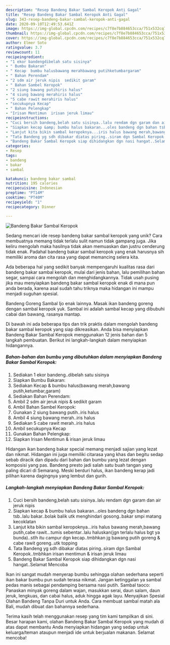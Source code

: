 ```yaml
---
description: "Resep Bandeng Bakar Sambal Keropok Anti Gagal"
title: "Resep Bandeng Bakar Sambal Keropok Anti Gagal"
slug: 343-resep-bandeng-bakar-sambal-keropok-anti-gagal
date: 2020-09-10T12:49:53.641Z
image: https://img-global.cpcdn.com/recipes/c7f8e7b884653cca/751x532cq70/bandeng-bakar-sambal-keropok-foto-resep-utama.jpg
thumbnail: https://img-global.cpcdn.com/recipes/c7f8e7b884653cca/751x532cq70/bandeng-bakar-sambal-keropok-foto-resep-utama.jpg
cover: https://img-global.cpcdn.com/recipes/c7f8e7b884653cca/751x532cq70/bandeng-bakar-sambal-keropok-foto-resep-utama.jpg
author: Elmer Soto
ratingvalue: 3.7
reviewcount: 11
recipeingredient:
- "1 ekor bandengdibelah satu sisinya"
- " Bumbu Bakaran"
- " Kecap  bumbu halusbawang merahbawang putihketumbargaram"
- " Bahan Perendam"
- "2 sdm air jeruk nipis  sedikit garam"
- " Bahan Sambel Keropok"
- "2 siung bawang putihiris halus"
- "4 siung bawang merahiris halus"
- "5 cabe rawit merahiris halus"
- "secukupnya Kecap"
- " Bahan Pelengkap"
- "Irisan Mentimun  irisan jeruk limau"
recipeinstructions:
- "Cuci bersih bandeng,belah satu sisinya..lalu rendam dgn garam dan air jeruk nipis"
- "Siapkan kecap &amp; bumbu halus bakaran...oles bandeng dgn bahan tsb..lalu bakar..bolak balik utk menghindari gosong..bakar smpi matang kecoklatan"
- "Lanjut kita bikin sambal keropoknya...iris halus bawang merah,bawang putih,cabe rawit...tumis sebentar..lalu haluskan(jgn terlalu halus bgt ya bunda)..stlh itu campur dgn kecap..tmbhkan jg bawang putih goreng &amp; cabe rawit goreng..utk topping"
- "Tata Bandeng yg sdh dibakar diatas piring..siram dgn Sambal Keropok..tmbhkan irisan mentimun &amp; irisan jeruk limau"
- "Bandeng Bakar Sambal Keropok siap dihidangkan dgn nasi hangat..Selamat Mencoba"
categories:
- Resep
tags:
- bandeng
- bakar
- sambal

katakunci: bandeng bakar sambal 
nutrition: 195 calories
recipecuisine: Indonesian
preptime: "PT14M"
cooktime: "PT40M"
recipeyield: "1"
recipecategory: Dinner

---
```



![Bandeng Bakar Sambal Keropok](https://img-global.cpcdn.com/recipes/c7f8e7b884653cca/751x532cq70/bandeng-bakar-sambal-keropok-foto-resep-utama.jpg)

Sedang mencari ide resep bandeng bakar sambal keropok yang unik? Cara membuatnya memang tidak terlalu sulit namun tidak gampang juga. Jika keliru mengolah maka hasilnya tidak akan memuaskan dan justru cenderung tidak enak. Padahal bandeng bakar sambal keropok yang enak harusnya sih memiliki aroma dan cita rasa yang dapat memancing selera kita.

Ada beberapa hal yang sedikit banyak mempengaruhi kualitas rasa dari bandeng bakar sambal keropok, mulai dari jenis bahan, lalu pemilihan bahan segar, sampai cara mengolah dan menghidangkannya. Tidak usah pusing jika mau menyiapkan bandeng bakar sambal keropok enak di mana pun anda berada, karena asal sudah tahu triknya maka hidangan ini mampu menjadi suguhan spesial.

Bandeng Goreng Sambal Ijo enak lainnya. Masak ikan bandeng goreng dengan sambal keropok yuk. Sambal ini adalah sambal kecap yang dibubuhi cabai dan bawang, rasanya mantap.


Di bawah ini ada beberapa tips dan trik praktis dalam mengolah bandeng bakar sambal keropok yang siap dikreasikan. Anda bisa menyiapkan Bandeng Bakar Sambal Keropok menggunakan 12 jenis bahan dan 5 langkah pembuatan. Berikut ini langkah-langkah dalam menyiapkan hidangannya.

<!--inarticleads1-->

##### Bahan-bahan dan bumbu yang dibutuhkan dalam menyiapkan Bandeng Bakar Sambal Keropok:

1. Sediakan 1 ekor bandeng..dibelah satu sisinya
1. Siapkan  Bumbu Bakaran:
1. Sediakan  Kecap &amp; bumbu halus(bawang merah,bawang putih,ketumbar,garam)
1. Sediakan  Bahan Perendam:
1. Ambil 2 sdm air jeruk nipis &amp; sedikit garam
1. Ambil  Bahan Sambel Keropok:
1. Gunakan 2 siung bawang putih..iris halus
1. Ambil 4 siung bawang merah..iris halus
1. Sediakan 5 cabe rawit merah..iris halus
1. Ambil secukupnya Kecap
1. Gunakan  Bahan Pelengkap:
1. Siapkan Irisan Mentimun &amp; irisan jeruk limau


Hidangan ikan bandeng bakar special memang menjadi sajian yang lezat dan nikmat. Hidangan ini juga memiliki citarasa yang khas dan begitu sedap sebab diracik dan dipadu dari bahan dan bumbu yang lezat dengan komposisi yang pas. Bandeng presto jadi salah satu buah tangan yang paling dicari di Semarang. Meski berduri halus, ikan bandeng kerap jadi pilihan karena dagingnya yang lembut dan gurih. 

<!--inarticleads2-->

##### Langkah-langkah menyiapkan Bandeng Bakar Sambal Keropok:

1. Cuci bersih bandeng,belah satu sisinya..lalu rendam dgn garam dan air jeruk nipis
1. Siapkan kecap &amp; bumbu halus bakaran...oles bandeng dgn bahan tsb..lalu bakar..bolak balik utk menghindari gosong..bakar smpi matang kecoklatan
1. Lanjut kita bikin sambal keropoknya...iris halus bawang merah,bawang putih,cabe rawit...tumis sebentar..lalu haluskan(jgn terlalu halus bgt ya bunda)..stlh itu campur dgn kecap..tmbhkan jg bawang putih goreng &amp; cabe rawit goreng..utk topping
1. Tata Bandeng yg sdh dibakar diatas piring..siram dgn Sambal Keropok..tmbhkan irisan mentimun &amp; irisan jeruk limau
1. Bandeng Bakar Sambal Keropok siap dihidangkan dgn nasi hangat..Selamat Mencoba


Ikan ini sangat mudah menyerap bumbu sehingga olahan sederhana seperti ikan bakar bumbu pun sudah terasa nikmat. Jangan ketinggalan ya sambal pedas manis sebagai pendamping bersama nasi putih. Sambal taoco: Panaskan minyak goreng dalam wajan, masukkan serai, daun salam, daun jeruk, lengkuas, dan cabai halus, aduk hingga agak layu. Menyajikan Spesial Olahan Bandeng Tanpa Duri untuk Anda. Cara membuat sambal matah ala Bali, mudah dibuat dan bahannya sederhana. 

Terima kasih telah menggunakan resep yang tim kami tampilkan di sini. Besar harapan kami, olahan Bandeng Bakar Sambal Keropok yang mudah di atas dapat membantu Anda menyiapkan hidangan yang sedap untuk keluarga/teman ataupun menjadi ide untuk berjualan makanan. Selamat mencoba!
